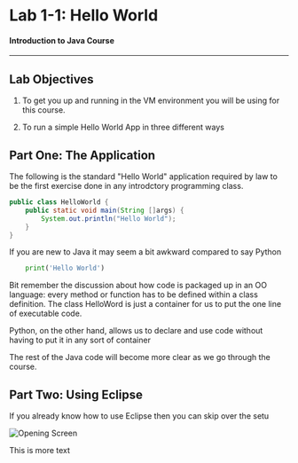 # Lab 1-1: Hello World
#### Introduction to Java Course
---
## Lab Objectives

1. To get you up and running in the VM environment you will be using for this course.

2. To run a simple Hello World App in three different ways

## Part One: The Application

The following is the standard "Hello World" application required by law to be the first exercise done in any introdctory programming class.

```java
public class HelloWorld {
    public static void main(String []args) {
        System.out.println("Hello World");
    }
}
```

If you are new to Java it may seem a bit awkward compared to say Python

```python
    print('Hello World')
```

Bit remember the discussion about how code is packaged up in an OO language: every method or function has to be defined within a class definition. The class HelloWord is just a container for us to put the one line of executable code.

Python, on the other hand, allows us to declare and use code without having to put it in any sort of container 

The rest of the Java code will become more clear as we go through the course.

## Part Two: Using Eclipse

If you already know how to use Eclipse then you can skip over the setu

![Opening Screen](images/lab1-openingscreen.png?raw=true)


This is more text